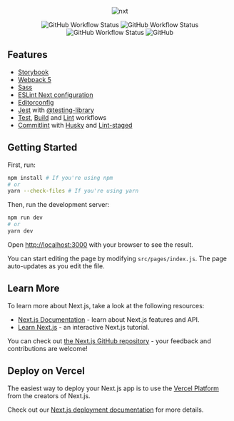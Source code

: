 <div align="center" justify="center">

![nxt](https://user-images.githubusercontent.com/65926741/115777782-1a7bc500-a38c-11eb-8312-927963bab346.png)

<p align="center">
  <img alt="GitHub Workflow Status" src="https://img.shields.io/github/workflow/status/Gabb-c/next-ts-setup/Build?color=000000&labelColor=f72585&style=for-the-badge&logo=nextdotjs">
  <img alt="GitHub Workflow Status" src="https://img.shields.io/github/workflow/status/Gabb-c/next-ts-setup/Lint?color=000000&labelColor=480ca8&label=Lint&style=for-the-badge&logo=eslint">
  <img alt="GitHub Workflow Status" src="https://img.shields.io/github/workflow/status/Gabb-c/next-ts-setup/Test?color=000000&labelColor=4cc9f0&label=TESt&style=for-the-badge&logo=jest">
  <img alt="GitHub" src="https://img.shields.io/github/license/Gabb-c/next-ts-setup?color=000000&labelColor=ff9e00&style=for-the-badge&logo=github">
</p>
</div>

## Features

- [Storybook](https://storybook.js.org/)
- [Webpack 5](https://webpack.js.org/blog/2020-10-10-webpack-5-release/)
- [Sass](https://sass-lang.com/)
- [ESLint Next configuration](https://nextjs.org/docs/basic-features/eslint)
- [Editorconfig](https://editorconfig.org/)
- [Jest](https://jestjs.io/) with [@testing-library](https://testing-library.com/)
- [Test](https://github.com/Gabb-c/next-ts-setup/blob/master/.github/workflows/lint.yml), [Build](https://github.com/Gabb-c/next-ts-setup/blob/master/.github/workflows/build.yml) and [Lint](https://github.com/Gabb-c/next-ts-setup/blob/master/.github/workflows/lint.yml) workflows
- [Commitlint](https://commitlint.js.org/#/) with [Husky](https://typicode.github.io/husky/#/) and [Lint-staged](https://github.com/okonet/lint-staged)

## Getting Started

First, run:

```bash
npm install # If you're using npm
# or
yarn --check-files # If you're using yarn
```

Then, run the development server:

```bash
npm run dev
# or
yarn dev
```

Open [http://localhost:3000](http://localhost:3000) with your browser to see the result.

You can start editing the page by modifying `src/pages/index.js`. The page auto-updates as you edit the file.

## Learn More

To learn more about Next.js, take a look at the following resources:

- [Next.js Documentation](https://nextjs.org/docs) - learn about Next.js features and API.
- [Learn Next.js](https://nextjs.org/learn) - an interactive Next.js tutorial.

You can check out [the Next.js GitHub repository](https://github.com/vercel/next.js/) - your feedback and contributions are welcome!

## Deploy on Vercel

The easiest way to deploy your Next.js app is to use the [Vercel Platform](https://vercel.com/new?utm_medium=default-template&filter=next.js&utm_source=create-next-app&utm_campaign=create-next-app-readme) from the creators of Next.js.

Check out our [Next.js deployment documentation](https://nextjs.org/docs/deployment) for more details.
